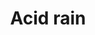 ---
title: Acid rain
longTitle: 'Acid rain'
tags:
- gccommon
french:
- "[[Pluies acides]]"
scopeNote:
- "Refers to all forms of acid precipitation rain sno"
usedFor:
- "[[Acid deposition]]"
- "[[Acid precipitation]]"
- "[[Acidic precipitation]]"
- "[[Acidic rain]]"
- "[[Acidified precipitation]]"
---